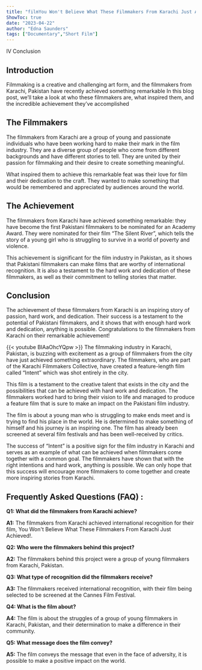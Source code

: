 ```yaml
---
title: "filmYou Won't Believe What These Filmmakers From Karachi Just Achieved!"
ShowToc: true 
date: "2023-04-22"
author: "Edna Saunders" 
tags: ["Documentary","Short Film"]
---
```

IV Conclusion

## Introduction 

Filmmaking is a creative and challenging art form, and the filmmakers from Karachi, Pakistan have recently achieved something remarkable In this blog post, we’ll take a look at who these filmmakers are, what inspired them, and the incredible achievement they’ve accomplished 

## The Filmmakers 

The filmmakers from Karachi are a group of young and passionate individuals who have been working hard to make their mark in the film industry. They are a diverse group of people who come from different backgrounds and have different stories to tell. They are united by their passion for filmmaking and their desire to create something meaningful. 

What inspired them to achieve this remarkable feat was their love for film and their dedication to the craft. They wanted to make something that would be remembered and appreciated by audiences around the world. 

## The Achievement 

The filmmakers from Karachi have achieved something remarkable: they have become the first Pakistani filmmakers to be nominated for an Academy Award. They were nominated for their film “The Silent River”, which tells the story of a young girl who is struggling to survive in a world of poverty and violence. 

This achievement is significant for the film industry in Pakistan, as it shows that Pakistani filmmakers can make films that are worthy of international recognition. It is also a testament to the hard work and dedication of these filmmakers, as well as their commitment to telling stories that matter. 

## Conclusion 

The achievement of these filmmakers from Karachi is an inspiring story of passion, hard work, and dedication. Their success is a testament to the potential of Pakistani filmmakers, and it shows that with enough hard work and dedication, anything is possible. Congratulations to the filmmakers from Karachi on their remarkable achievement!

{{< youtube BIAaOhcYQpw >}} 
The filmmaking industry in Karachi, Pakistan, is buzzing with excitement as a group of filmmakers from the city have just achieved something extraordinary. The filmmakers, who are part of the Karachi Filmmakers Collective, have created a feature-length film called “Intent” which was shot entirely in the city.

This film is a testament to the creative talent that exists in the city and the possibilities that can be achieved with hard work and dedication. The filmmakers worked hard to bring their vision to life and managed to produce a feature film that is sure to make an impact on the Pakistani film industry.

The film is about a young man who is struggling to make ends meet and is trying to find his place in the world. He is determined to make something of himself and his journey is an inspiring one. The film has already been screened at several film festivals and has been well-received by critics.

The success of “Intent” is a positive sign for the film industry in Karachi and serves as an example of what can be achieved when filmmakers come together with a common goal. The filmmakers have shown that with the right intentions and hard work, anything is possible. We can only hope that this success will encourage more filmmakers to come together and create more inspiring stories from Karachi.

## Frequently Asked Questions (FAQ) :
**Q1: What did the filmmakers from Karachi achieve?**

**A1:** The filmmakers from Karachi achieved international recognition for their film, You Won't Believe What These Filmmakers From Karachi Just Achieved!.

**Q2: Who were the filmmakers behind this project?**

**A2:** The filmmakers behind this project were a group of young filmmakers from Karachi, Pakistan.

**Q3: What type of recognition did the filmmakers receive?**

**A3:** The filmmakers received international recognition, with their film being selected to be screened at the Cannes Film Festival.

**Q4: What is the film about?**

**A4:** The film is about the struggles of a group of young filmmakers in Karachi, Pakistan, and their determination to make a difference in their community.

**Q5: What message does the film convey?**

**A5:** The film conveys the message that even in the face of adversity, it is possible to make a positive impact on the world.



